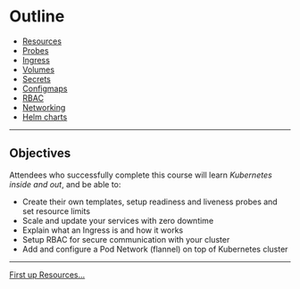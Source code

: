 # Outline

* [Resources](./02_resources.md)
* [Probes](./03_readiness.md)
* [Ingress](./04_ingress.md)
* [Volumes](./05_volumes.md)
* [Secrets](./06_secrets.md)
* [Configmaps](./07_configmaps.md)
* [RBAC](./08_rbac.md)
* [Networking](./09_networking.md)
* [Helm charts](./10_helm.md)

----

## Objectives
Attendees who successfully complete this course will learn *Kubernetes inside and out*, and be able to:

* Create their own templates, setup readiness and liveness probes and set resource limits
* Scale and update your services with zero downtime
* Explain what an Ingress is and how it works
* Setup RBAC for secure communication with your cluster
* Add and configure a Pod Network (flannel) on top of Kubernetes cluster

----

[First up Resources...](./02_resources.md)
